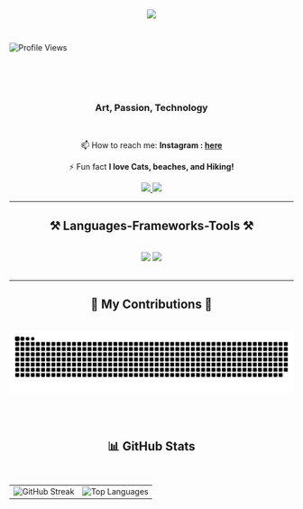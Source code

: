 

<h1 align="center">
    <img src="https://readme-typing-svg.herokuapp.com/?font=Righteous&size=35&center=true&vCenter=true&width=500&height=70&duration=4000&lines=Hi+There!+👋;+I'm+Melanie+Abalde!;" />
</h1>

  <!-- Profile Views -->
 
  <br>
  <img src="https://komarev.com/ghpvc/?username=Araanna&color=blue" alt="Profile Views" />
  
  <br/><br/><br/>

<h3 align="center"> Art, Passion, Technology </h3>

<br/>

<div align="center">
 


📫 How to reach me:  **Instagram : [here](https://www.instagram.com/_melkyway/)**

⚡ Fun fact **I love Cats, beaches, and Hiking!**


 </div>
 
<div align="center"> 
  <a href="mailto:melanieabalde0@gmail.com">
    <img src="https://img.shields.io/badge/Gmail-333333?style=for-the-badge&logo=gmail&logoColor=red" />
  </a>
  <a href="https://www.linkedin.com/in/melanie-ladrillo-abalde-7283b8299/" target="_blank">
    <img src="https://img.shields.io/badge/LinkedIn-0077B5?style=for-the-badge&logo=linkedin&logoColor=white" target="_blank" />
  </a>

</div>

 <hr/>
 
<h2 align="center">⚒️ Languages-Frameworks-Tools ⚒️</h2>
<br/>
<div align="center">
    <img src="https://skillicons.dev/icons?i=react,bootstrap,figma,tailwind,git,flutter,vue,docker,redis" />
    <img src="https://skillicons.dev/icons?i=mysql,sass,nodejs,python,javascript,typescript,express,supabase,mongodb,fastapi,django,nextjs,php,postgresql,laravel" /><br>
</div>

<br/>
<hr/>


<div align="center">
  <h2>🐍 My Contributions 🐍</h2>
  <br>
  <img alt="snake eating my contributions" src="https://raw.githubusercontent.com/salesp07/salesp07/output/github-contribution-grid-snake.svg" />
  
  <br/><br/>

  <!-- GitHub Stats -->
  <h2>📊 GitHub Stats</h2>
  <br>
  <table>
    <tr>
      <td>
        <img src="https://github-readme-streak-stats.herokuapp.com?user=Araanna&theme=radical&hide_border=true" alt="GitHub Streak" />
      </td>
      <td>
        <img src="https://github-readme-stats.vercel.app/api/top-langs/?username=Araanna&layout=compact&theme=radical" alt="Top Languages" />
      </td>
    </tr>
  </table>

  <br/><br/>


</div>



